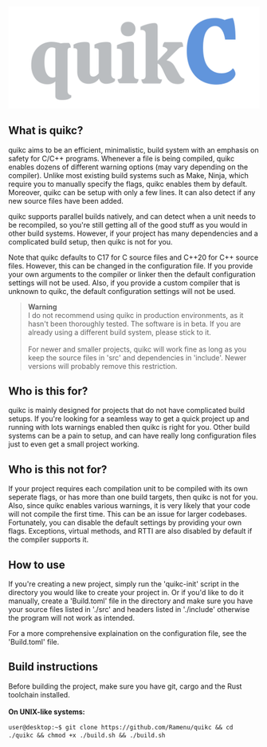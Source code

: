 ![icon](./assets/logo.png)

## What is quikc?

quikc aims to be an efficient, minimalistic, build system with an emphasis on safety for C/C++ programs. Whenever a file is being compiled, quikc 
enables dozens of different warning options (may vary depending on the compiler). Unlike most existing build systems such as Make, Ninja, which require
you to manually specify the flags, quikc enables them by default. Moreover, quikc can be setup with only a few lines. It can also detect if any new source
files have been added.

quikc supports parallel builds natively, and can detect when a unit needs to be recompiled, so you're still getting all of the good stuff as you would
in other build systems. However, if your project has many dependencies and a complicated build setup, then quikc is not for you.

Note that quikc defaults to C17 for C source files and C++20 for C++ source files. However, this can be changed in the configuration file. If you
provide your own arguments to the compiler or linker then the default configuration settings will not be used. Also, if you provide a custom compiler
that is unknown to quikc, the default configuration settings will not be used.

> **Warning**<br>
> I do not recommend using quikc in production environments, as it hasn't been thoroughly tested. The software is in beta. If you are already using
> a different build system, please stick to it.<br>
> <br>
> For newer and smaller projects, quikc will work fine as long as you keep the source files in 'src' and dependencies in 'include'. Newer versions
> will probably remove this restriction.


## Who is this for?

quikc is mainly designed for projects that do not have complicated build setups. If you're looking for a seamless way to get a quick project up and
running with lots warnings enabled then quikc is right for you. Other build systems can be a pain to setup, and can have really long configuration files
just to even get a small project working.

## Who is this not for?

If your project requires each compilation unit to be compiled with its own seperate flags, or has more than one build targets, then quikc is not for you.
Also, since quikc enables various warnings, it is very likely that your code will not compile the first time. This can be an issue for larger codebases.
Fortunately, you can disable the default settings by providing your own flags. Exceptions, virtual methods, and RTTI are also disabled by default if the compiler supports it.

## How to use

If you're creating a new project, simply run the 'quikc-init' script in the directory you would like to create your project in. Or if you'd like to do
it manually, create a 'Build.toml' file in the directory and make sure you have your source files listed in './src' and headers listed in './include' 
otherwise the program will not work as intended. 

For a more comprehensive explaination on the configuration file, see the 'Build.toml' file.

## Build instructions

Before building the project, make sure you have git, cargo and the Rust toolchain installed.<br><br>
**On UNIX-like systems:**
  ```console
  user@desktop:~$ git clone https://github.com/Ramenu/quikc && cd ./quikc && chmod +x ./build.sh && ./build.sh
  ```
